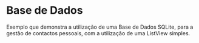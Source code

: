 # Base de Dados

Exemplo que demonstra a utilização de uma Base de Dados SQLite, para a gestão de contactos pessoais, com a utilização de uma ListView simples.